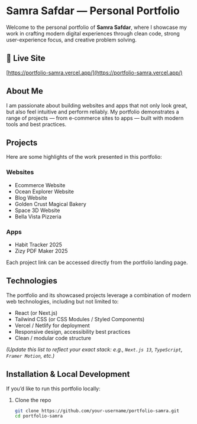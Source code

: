 # Samra Safdar — Personal Portfolio

Welcome to the personal portfolio of **Samra Safdar**, where I showcase my work in crafting modern digital experiences through clean code, strong user-experience focus, and creative problem solving.

## 🚀 Live Site  
[https://portfolio-samra.vercel.app/](https://portfolio-samra.vercel.app/)

## About Me  
I am passionate about building websites and apps that not only look great, but also feel intuitive and perform reliably. My portfolio demonstrates a range of projects — from e-commerce sites to apps — built with modern tools and best practices.

## Projects  
Here are some highlights of the work presented in this portfolio:

### Websites  
- Ecommerce Website  
- Ocean Explorer Website  
- Blog Website  
- Golden Crust Magical Bakery  
- Space 3D Website  
- Bella Vista Pizzeria  

### Apps  
- Habit Tracker 2025  
- Zizy PDF Maker 2025  

Each project link can be accessed directly from the portfolio landing page.

## Technologies  
The portfolio and its showcased projects leverage a combination of modern web technologies, including but not limited to:  
- React (or Next.js)  
- Tailwind CSS (or CSS Modules / Styled Components)  
- Vercel / Netlify for deployment  
- Responsive design, accessibility best practices  
- Clean / modular code structure  

*(Update this list to reflect your exact stack: e.g., `Next.js 13`, `TypeScript`, `Framer Motion`, etc.)*

## Installation & Local Development  
If you’d like to run this portfolio locally:

1. Clone the repo  
   ```bash
   git clone https://github.com/your-username/portfolio-samra.git
   cd portfolio-samra
